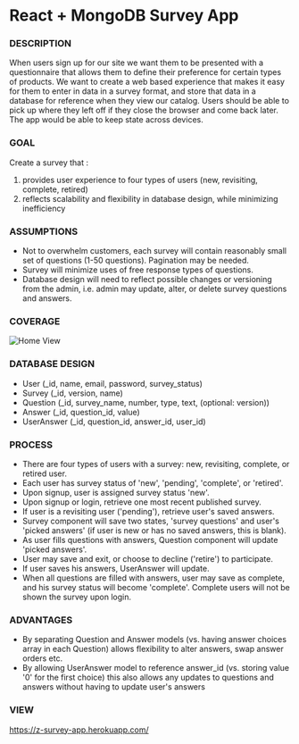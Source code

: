# React + MongoDB Survey App

### DESCRIPTION

When users sign up for our site we want them to be presented with a questionnaire that allows them to
define their preference for certain types of products. We want to create a web based experience that makes it
easy for them to enter in data in a survey format, and store that data in a database for reference when they
view our catalog. Users should be able to pick up where they left off if they close the browser and come back
later. The app would be able to keep state across devices.


### GOAL

Create a survey that :
1) provides user experience to four types of users (new, revisiting, complete, retired) 
2) reflects scalability and flexibility in database design, while minimizing inefficiency


### ASSUMPTIONS

- Not to overwhelm customers, each survey will contain reasonably small set of questions (1-50 questions). Pagination may be needed.
- Survey will minimize uses of free response types of questions.
- Database design will need to reflect possible changes or versioning from the admin, i.e. admin may update, alter, or delete survey questions and answers.


### COVERAGE

![Home View](https://user-images.githubusercontent.com/22410733/27802990-0f211db0-5fdc-11e7-87ec-da2da8bca788.png)


### DATABASE DESIGN

- User (_id, name, email, password, survey_status)
- Survey (_id, version, name)
- Question (_id, survey_name, number, type, text, (optional: version))
- Answer (_id, question_id, value)
- UserAnswer (_id, question_id, answer_id, user_id)


### PROCESS

- There are four types of users with a survey: new, revisiting, complete, or retired user.
- Each user has survey status of 'new', 'pending', 'complete', or 'retired'.
- Upon signup, user is assigned survey status 'new'.
- Upon signup or login, retrieve one most recent published survey.
- If user is a revisiting user ('pending'), retrieve user's saved answers.
- Survey component will save two states, 'survey questions' and user's 'picked answers' (if user is new or has no saved answers, this is blank).
- As user fills questions with answers, Question component will update 'picked answers'.
- User may save and exit, or choose to decline ('retire') to participate.
- If user saves his answers, UserAnswer will update.
- When all questions are filled with answers, user may save as complete, and his survey status will become 'complete'. Complete users will not be shown the survey upon login.


### ADVANTAGES

- By separating Question and Answer models (vs. having answer choices array in each Question) allows flexibility to alter answers, swap answer orders etc.
- By allowing UserAnswer model to reference answer_id (vs. storing value '0' for the first choice) this also allows any updates to questions and answers without having to update user's answers


### VIEW

https://z-survey-app.herokuapp.com/


